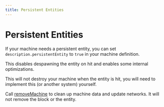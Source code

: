 ```yaml
---
title: Persistent Entities
---
```


# Persistent Entities

If your machine needs a persistent entity, you can set `description.persistentEntity` to `true` in your machine definition.

This disables despawning the entity on hit and enables some internal optimizations.

This will not destroy your machine when the entity is hit, you will need to implement this (or another system) yourself.

Call [removeMachine](#) to clean up machine data and update networks. It will not remove the block or the entity.
